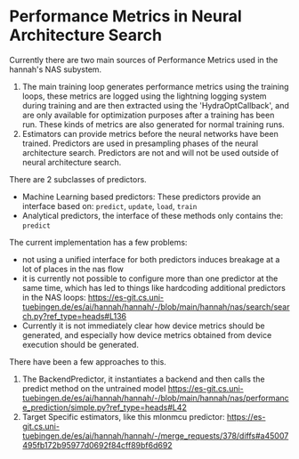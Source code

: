 # Performance Metrics in Neural Architecture Search

Currently there are two main sources of Performance Metrics used in the hannah's NAS subystem. 



1. The main training loop generates performance metrics using the training loops, these metrics are logged using the lightning logging system during training and are then extracted using the 'HydraOptCallback', and are only available for optimization purposes after a training has been run. These kinds of metrics are also generated for normal training runs. 
2. Estimators can provide metrics before the neural networks have been trained. Predictors are used in presampling phases of the neural architecture search. Predictors are not and will not be used outside of neural architecture search. 

There are 2 subclasses of predictors. 
   - Machine Learning based predictors: These predictors provide an interface based on: `predict`, `update`, `load`, `train`
   - Analytical predictors, the interface of these methods only contains the: `predict`

The current implementation has a few problems:

- not using a unified interface for both predictors induces breakage at a lot of places in the nas flow
- it is currently not possible to configure more than one predictor at the same time, which has led to things like hardcoding additional predictors in the NAS loops: https://es-git.cs.uni-tuebingen.de/es/ai/hannah/hannah/-/blob/main/hannah/nas/search/search.py?ref_type=heads#L136
- Currently it is not immediately clear how device metrics should be generated, and especially how device metrics obtained from device execution should be generated. 

There have been a few approaches to this. 
1. The BackendPredictor, it instantiates a backend and then calls the predict method on the untrained model https://es-git.cs.uni-tuebingen.de/es/ai/hannah/hannah/-/blob/main/hannah/nas/performance_prediction/simple.py?ref_type=heads#L42
2. Target Specific estimators, like this mlonmcu predictor: https://es-git.cs.uni-tuebingen.de/es/ai/hannah/hannah/-/merge_requests/378/diffs#a45007495fb172b95977d0692f84cff89bf6d692
